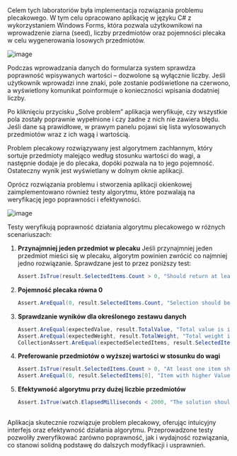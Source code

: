 Celem tych laboratoriów była implementacja rozwiązania problemu plecakowego. W tym celu opracowano aplikację w języku C# z wykorzystaniem Windows Forms, która pozwala użytkownikowi na wprowadzenie ziarna (seed), liczby przedmiotów oraz pojemności plecaka w celu wygenerowania losowych przedmiotów.

![image](https://github.com/user-attachments/assets/f02eb5ea-0812-47ed-9b67-56ffc9933c2e)

Podczas wprowadzania danych do formularza system sprawdza poprawność wpisywanych wartości – dozwolone są wyłącznie liczby. Jeśli użytkownik wprowadzi inne znaki, pole zostanie podświetlone na czerwono, a wyświetlony komunikat poinformuje o konieczności wpisania dodatniej liczby.  

Po kliknięciu przycisku „Solve problem” aplikacja weryfikuje, czy wszystkie pola zostały poprawnie wypełnione i czy żadne z nich nie zawiera błędu. Jeśli dane są prawidłowe, w prawym panelu pojawi się lista wylosowanych przedmiotów wraz z ich wagą i wartością.  

Problem plecakowy rozwiązywany jest algorytmem zachłannym, który sortuje przedmioty malejąco według stosunku wartości do wagi, a następnie dodaje je do plecaka, dopóki pozwala na to jego pojemność. Ostateczny wynik jest wyświetlany w dolnym oknie aplikacji.

Oprócz rozwiązania problemu i stworzenia aplikacji okienkowej zaimplementowano również testy algorytmu, które pozwalają na weryfikację jego poprawności i efektywności.

![image](https://github.com/user-attachments/assets/9a6376e0-5d78-4919-a77a-2560a4141dcd)

Testy weryfikują poprawność działania algorytmu plecakowego w różnych scenariuszach:

1. **Przynajmniej jeden przedmiot w plecaku**
   Jeśli przynajmniej jeden przedmiot mieści się w plecaku, algorytm powinien zwrócić co najmniej jedno rozwiązanie. Sprawdzane jest to przez poniższy test:
     ```csharp
     Assert.IsTrue(result.SelectedItems.Count > 0, "Should return at least one item.");
3. **Pojemność plecaka równa 0**
     ```csharp
     Assert.AreEqual(0, result.SelectedItems.Count, "Selection should be empty.");
5. **Sprawdzanie wyników dla określonego zestawu danych**
     ```csharp
     Assert.AreEqual(expectedValue, result.TotalValue, "Total value is incorrect.");
     Assert.AreEqual(expectedWeight, result.TotalWeight, "Total weight is incorrect.");
     CollectionAssert.AreEqual(expectedSelectedItems, result.SelectedItems, "Selected items are incorrect.");
7. **Preferowanie przedmiotów o wyższej wartości w stosunku do wagi**
     ```csharp
     Assert.IsTrue(result.SelectedItems.Count > 0, "At least one item should be selected.");
     Assert.AreEqual(0, result.SelectedItems[0], "Item with higher ValuePerWeight should be picked first.");
9. **Efektywność algorytmu przy dużej liczbie przedmiotów**
    ```csharp
    Assert.IsTrue(watch.ElapsedMilliseconds < 2000, "The solution should work quickly (below 2s for 100,000 items).");
      

Aplikacja skutecznie rozwiązuje problem plecakowy, oferując intuicyjny interfejs oraz efektywność działania algorytmu. Przeprowadzone testy pozwoliły zweryfikować zarówno poprawność, jak i wydajność rozwiązania, co stanowi solidną podstawę do dalszych modyfikacji i usprawnień.
